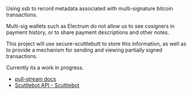 

Using ssb to record metadata associated with multi-signature bitcoin transactions.  

Multi-sig wallets such as Electrum do not allow us to see cosigners in payment history, or to share payment descriptions and other notes.

This project will use secure-scuttlebutt to store this information, as well as to provide a mechanism for sending and viewing partially signed transactions.

Currently its a work in progress.

* [pull-stream docs](https://pull-stream.github.io/)
* [Scuttlebot API - Scuttlebot](https://scuttlebot.io/apis/scuttlebot/ssb.html)
